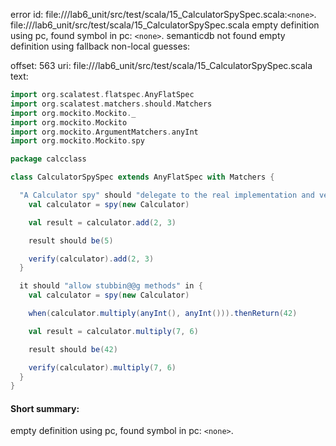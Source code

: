 error id: file://<WORKSPACE>/lab6_unit/src/test/scala/15_CalculatorSpySpec.scala:`<none>`.
file://<WORKSPACE>/lab6_unit/src/test/scala/15_CalculatorSpySpec.scala
empty definition using pc, found symbol in pc: `<none>`.
semanticdb not found
empty definition using fallback
non-local guesses:

offset: 563
uri: file://<WORKSPACE>/lab6_unit/src/test/scala/15_CalculatorSpySpec.scala
text:
```scala
import org.scalatest.flatspec.AnyFlatSpec
import org.scalatest.matchers.should.Matchers
import org.mockito.Mockito._
import org.mockito.Mockito
import org.mockito.ArgumentMatchers.anyInt
import org.mockito.Mockito.spy

package calcclass

class CalculatorSpySpec extends AnyFlatSpec with Matchers {

  "A Calculator spy" should "delegate to the real implementation and verify method call" in {
    val calculator = spy(new Calculator)

    val result = calculator.add(2, 3)

    result should be(5)

    verify(calculator).add(2, 3)
  }

  it should "allow stubbin@@g methods" in {
    val calculator = spy(new Calculator)

    when(calculator.multiply(anyInt(), anyInt())).thenReturn(42)

    val result = calculator.multiply(7, 6)

    result should be(42)

    verify(calculator).multiply(7, 6)
  }
}

```


#### Short summary: 

empty definition using pc, found symbol in pc: `<none>`.